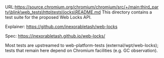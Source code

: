 URL:https://source.chromium.org/chromium/chromium/src/+/main:third_party\blink\web_tests\http\tests\locks\README.md
This directory contains a test suite for the proposed Web Locks API.

Explainer: https://github.com/inexorabletash/web-locks

Spec: https://inexorabletash.github.io/web-locks/

Most tests are upstreamed to web-platform-tests (external/wpt/web-locks);
tests that remain here depend on Chromium facilities (e.g. GC observation).

